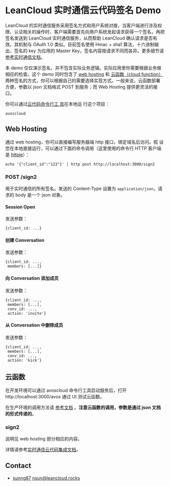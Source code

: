 # LeanCloud 实时通信云代码签名 Demo

LeanCloud 的实时通信服务采用签名方式和用户系统对接，当客户端进行涉及权限、认证相关的操作时，客户端需要首先向用户系统发起请求获得一个签名，再把签名发送到 LeanCloud 实时通信服务，从而帮助 LeanCloud 确认请求是否有效。其机制与 OAuth 1.0 类似。目前签名使用 Hmac + sha1 算法，十六进制输出，签名的 key 为应用的 Master Key，签名内容按请求不同而各异。更多细节请[参考实时通信文档](https://cn.avoscloud.com/docs/realtime.html#%E6%9D%83%E9%99%90%E5%92%8C%E8%AE%A4%E8%AF%81)。

本 demo 仅仅演示签名，并不包含实际业务逻辑。实际应用里你需要根据业务做
相应的检查。这个 demo 同时包含了 [web hosting](https://cn.avoscloud.com/docs/cloud_code_guide.html#web-hosting) 和
[云函数（cloud function）](https://cn.avoscloud.com/docs/cloud_code_guide.html#cloud-%E5%87%BD%E6%95%B0)
两种签名的方式，你可以根据自己的需要选择实现方式。一般来说，云函数部署
方便，参数以 json 文档格式 POST 到服务；而 Web Hosting 提供更灵活的接
口。

你可以通过[云代码命令行工
具](https://cn.avoscloud.com/docs/cloud_code_commandline.html)在本地运
行这个项目：

```
avoscloud
```

## Web Hosting

通过 web hosting，你可以直接编写服务器端 http 接口，绑定域名后访问。假
设您在本地直接运行，可以通过下面的命令调用（这里使用的命令行 HTTP 客户端是 [httpie](http://httpie.org)）：

```
echo '{"client_id":"123"}' | http post http://localhost:3000/sign2
```

### POST /sign2

用于实时通信的所有签名。发送的 Content-Type 设置为 `application/json`，请求的 body 是一个 json 对象。

#### Session Open

发送参数：

```
{client_id: ...}
```

#### 创建 Conversation

发送参数：

```
{client_id: ...,
 members: [...]}
```

#### 向 Conversation 添加成员

发送参数：

```
{client_id: ...,
 members: [...],
 conv_id: ...,
 action: 'invite'}
```

#### 从 Conversation 中删除成员

发送参数：

```
{client_id: ...,
 members: [...],
 conv_id: ...,
 action: 'kick'}
```

## 云函数

在开发环境可以通过 avoscloud 命令行工具启动服务后，打开
http://localhost:3000/avos 通过 UI 测试云函数。

在生产环境的调用方法请
[参考文档](https://cn.avoscloud.com/docs/cloud_code_guide.html#%E8%B0%83%E7%94%A8%E4%B8%80%E4%B8%AA%E5%87%BD%E6%95%B0)
。**注意云函数的调用，参数是通过 json 文档的形式传递的**。

### sign2

说明见 web hosting 部分相应的内容。

详情请参考[实时通信云代码集成文档](https://leancloud.cn/docs/realtime.html#%E4%BA%91%E4%BB%A3%E7%A0%81-hook)。

## Contact

* [sunng87](https://github.com/sunng87) nsun@leancloud.rocks
